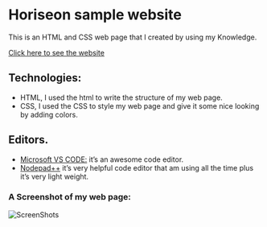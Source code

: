 # Horiseon sample website 

This is an HTML and CSS web page that I created by using my Knowledge.

[Click here to see the website]( https://qabas-al-ani.github.io/html-homework/ )

## Technologies: 

* HTML, I used the html to write the structure of my web page.
* CSS, I used the CSS to style my web page and give it some nice looking by adding colors.

## Editors.

* [Microsoft VS CODE:]( https://visualstudio.microsoft.com/) it’s an awesome code editor.
* [Nodepad++](  https://notepad-plus-plus.org/downloads/ ) it’s very helpful code editor that am using all the time plus it’s very light weight.




### A Screenshot of my web page:
![ScreenShots]( https://github.com/Qabas-al-ani/html-homework/blob/main/ScreenShot/Horiseon.png )
